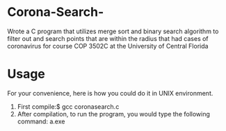 # Corona-Search-
Wrote a C program that utilizes merge sort and binary search algorithm to filter out and search points that are within the radius that had cases of coronavirus for course COP 3502C at the University of Central Florida

# Usage
For your convenience, here is how you could do it in UNIX environment.

1. First compile:$ gcc coronasearch.c
2. After compilation, to run the program, you would type the following command: a.exe
